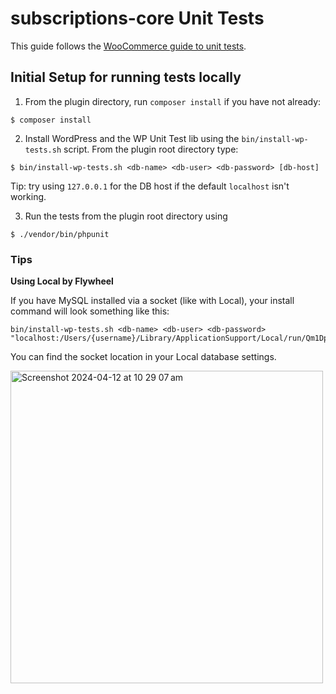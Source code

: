 # subscriptions-core Unit Tests

This guide follows the [WooCommerce guide to unit tests](https://github.com/woocommerce/woocommerce/tree/master/tests).

## Initial Setup for running tests locally

1. From the plugin directory, run `composer install` if you have not already:

```
$ composer install
```

2. Install WordPress and the WP Unit Test lib using the `bin/install-wp-tests.sh` script. From the plugin root directory type:

```
$ bin/install-wp-tests.sh <db-name> <db-user> <db-password> [db-host]
```

Tip: try using `127.0.0.1` for the DB host if the default `localhost` isn't working.

3. Run the tests from the plugin root directory using

```
$ ./vendor/bin/phpunit
```

### Tips

**Using Local by Flywheel**

If you have MySQL installed via a socket (like with Local), your install command will look something like this:

```
bin/install-wp-tests.sh <db-name> <db-user> <db-password> "localhost:/Users/{username}/Library/ApplicationSupport/Local/run/Qm1DpkUyd/mysql/mysqld.sock"
```

You can find the socket location in your Local database settings. 

<img width="500" alt="Screenshot 2024-04-12 at 10 29 07 am" src="https://github.com/Automattic/woocommerce-subscriptions-core/assets/8490476/fbd62f4e-de0f-4c20-b44c-c10365a1343f">
